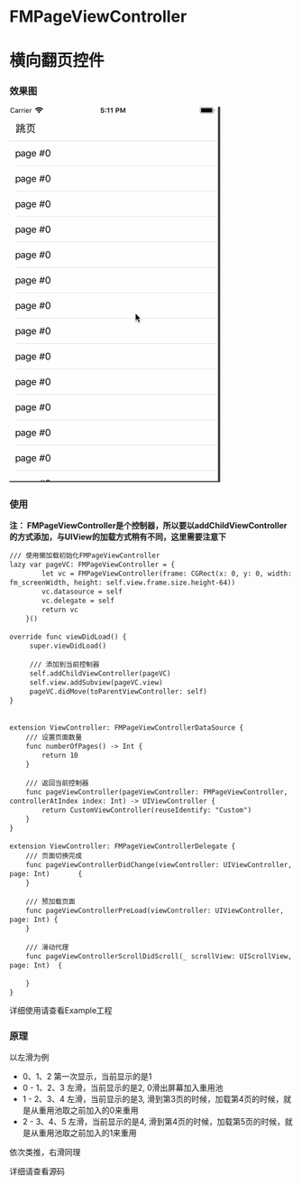 # FMPageViewController
# 横向翻页控件

### 效果图
![效果图](https://github.com/FMYang/FMPageViewController/blob/master/Screenshot.gif)


### 使用

**注： FMPageViewController是个控制器，所以要以addChildViewController的方式添加，与UIView的加载方式稍有不同，这里需要注意下**

```
/// 使用懒加载初始化FMPageViewController
lazy var pageVC: FMPageViewController = {
        let vc = FMPageViewController(frame: CGRect(x: 0, y: 0, width: fm_screenWidth, height: self.view.frame.size.height-64))
        vc.datasource = self
        vc.delegate = self
        return vc
    }()

override func viewDidLoad() {
     super.viewDidLoad()
          
     /// 添加到当前控制器      
     self.addChildViewController(pageVC)
     self.view.addSubview(pageVC.view)
     pageVC.didMove(toParentViewController: self)
}


extension ViewController: FMPageViewControllerDataSource {
    /// 设置页面数量
    func numberOfPages() -> Int {
        return 10
    }

    /// 返回当前控制器
    func pageViewController(pageViewController: FMPageViewController, controllerAtIndex index: Int) -> UIViewController {
        return CustomViewController(reuseIdentify: "Custom")
    }
}

extension ViewController: FMPageViewControllerDelegate {
    /// 页面切换完成
    func pageViewControllerDidChange(viewController: UIViewController, page: Int)       {
    }
    
    /// 预加载页面
    func pageViewControllerPreLoad(viewController: UIViewController, page: Int) {
    }

    /// 滑动代理
    func pageViewControllerScrollDidScroll(_ scrollView: UIScrollView, page: Int)  {

    }
}
```

详细使用请查看Example工程

### 原理

以左滑为例
-    0、1、2  第一次显示，当前显示的是1
- 0 - 1、2、3  左滑，当前显示的是2, 0滑出屏幕加入重用池
- 1 - 2、3、4  左滑，当前显示的是3, 滑到第3页的时候，加载第4页的时候，就是从重用池取之前加入的0来重用
- 2 - 3、4、5  左滑，当前显示的是4, 滑到第4页的时候，加载第5页的时候，就是从重用池取之前加入的1来重用

依次类推，右滑同理

详细请查看源码


